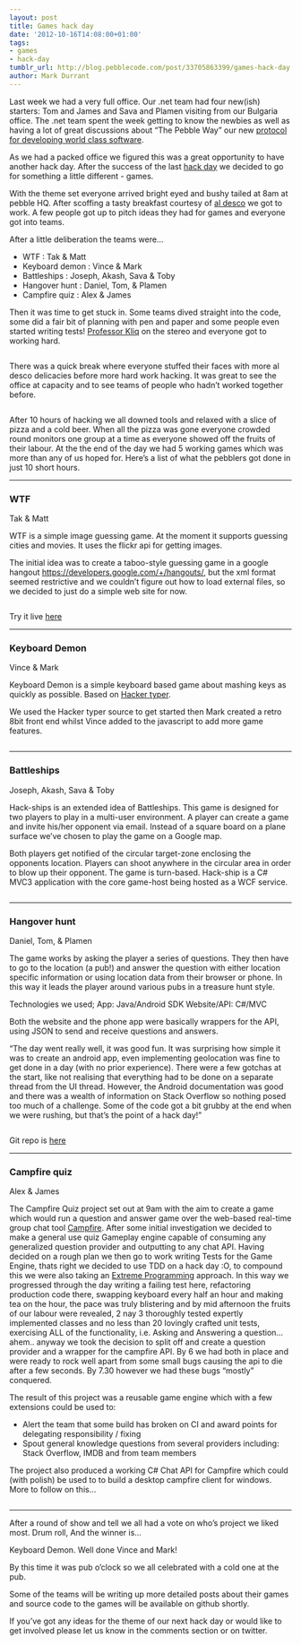 ```yaml
---
layout: post
title: Games hack day
date: '2012-10-16T14:08:00+01:00'
tags:
- games
- hack-day
tumblr_url: http://blog.pebblecode.com/post/33705863399/games-hack-day
author: Mark Durrant
---
```

<p>Last week we had a very full office. Our .net team had four new(ish) starters: Tom and James and Sava and Plamen visiting from our Bulgaria office. The .net team spent the week getting to know the newbies as well as having a lot of great discussions about “The Pebble Way” our new <a href="https://github.com/pebblecode/ThePebbleWay">protocol for developing world class software</a>.</p>



<p>As we had a packed office we figured this was a great opportunity to have another hack day. After the success of the last <a href="http://blog.pebblecode.com/blog/hack-day-live">hack day</a> we decided to go for something a little different - games.</p>



<p>With the theme set everyone arrived bright eyed and bushy tailed at 8am at pebble HQ. After scoffing a tasty breakfast courtesy of <a href="http://www.eataldesco.co.uk/">al desco</a> we got to work. A few people got up to pitch ideas they had for games and everyone got into teams.</p>



<p>After a little deliberation the teams were…</p>



<ul><li>WTF : Tak &amp; Matt</li>
<li>Keyboard demon : Vince &amp; Mark</li>
<li>Battleships : Joseph, Akash, Sava &amp; Toby</li>
<li>Hangover hunt : Daniel, Tom, &amp; Plamen</li>
<li>Campfire quiz : Alex &amp; James</li>
</ul><p>Then it was time to get stuck in. Some teams dived straight into the code, some did a fair bit of planning with pen and paper and some people even started writing tests! <a href="http://www.professorkliq.com/">Professor Kliq</a> on the stereo and everyone got to working hard.</p>



<p><img alt="" src="http://media.tumblr.com/tumblr_mbxvogM05j1r1hmko.jpg"/></p>



<p>There was a quick break where everyone stuffed their faces with more al desco delicacies before more hard work hacking. It was great to see the office at capacity and to see teams of people who hadn’t worked together before.</p>



<p><img alt="" src="http://media.tumblr.com/tumblr_mbxvornRJ11r1hmko.jpg"/></p>



<p>After 10 hours of hacking we all downed tools and relaxed with a slice of pizza and a cold beer. When all the pizza was gone everyone crowded round monitors one group at a time as everyone showed off the fruits of their labour. At the the end of the day we had 5 working games which was more than any of us hoped for. Here’s a list of what the pebblers got done in just 10 short hours.</p>



<hr><h3>WTF</h3>



<p>Tak &amp; Matt</p>



<p>WTF is a simple image guessing game. At the moment it supports guessing cities and movies. It uses the flickr api for getting images.</p>



<p>The initial idea was to create a taboo-style guessing game in a google hangout <a href="https://developers.google.com/+/hangouts/"></a><a href="https://developers.google.com/+/hangouts/">https://developers.google.com/+/hangouts/</a>, but the xml format seemed restrictive and we couldn’t figure out how to load external files, so we decided to just do a simple web site for now.</p>



<p><img alt="" src="http://media.tumblr.com/tumblr_mbxvtdLV6p1r1hmko.png"/></p>



<p>Try it live <a href="http://pebblecode.github.com/wtf/">here</a></p>



<hr><h3>Keyboard Demon</h3>



<p>Vince &amp; Mark</p>



<p>Keyboard Demon is a simple keyboard based game about mashing keys as quickly as possible. Based on <a href="http://hackertyper.net/">Hacker typer</a>.</p>



<p>We used the Hacker typer source to get started then Mark created a retro 8bit front end whilst Vince added to the javascript to add more game features.</p>



<p><img alt="" src="http://media.tumblr.com/tumblr_mbxvtoGwBP1r1hmko.png"/></p>



<hr><h3>Battleships</h3>



<p>Joseph, Akash, Sava &amp; Toby</p>



<p>Hack-ships is an extended idea of Battleships. This game is designed for two players to play in a multi-user environment. A player can create a game and invite his/her opponent via email. Instead of a square board on a plane surface we’ve chosen to play the game on a Google map.</p>

<p>Both players get notified of the circular target-zone enclosing the opponents location. Players can shoot anywhere in the circular area in order to blow up their opponent. The game is turn-based. Hack-ship is a C# MVC3 application with the core game-host being hosted as a WCF service.</p>

<p><img src="http://media.tumblr.com/tumblr_mbxxnmxywE1r1hmko.png" alt=""/></p>

<hr><h3>Hangover hunt</h3>



<p>Daniel, Tom, &amp; Plamen</p>



<p>The game works by asking the player a series of questions.  They then have to go to the location (a pub!) and answer the question with either location specific information or using location data from their browser or phone. In this way it leads the player around various pubs in a treasure hunt style.</p>

<p>Technologies we used; App: Java/Android SDK  Website/API: C#/MVC</p>

<p>Both the website and the phone app were basically wrappers for the API, using JSON to send and receive questions and answers.</p>

<p>&ldquo;The day went really well, it was good fun. It was surprising how simple it was to create an android app, even implementing geolocation was fine to get done in a day (with no prior experience). There were a few gotchas at the start, like not realising that everything had to be done on a separate thread from the UI thread. However, the Android documentation was good and there was a wealth of information on Stack Overflow so nothing posed too much of a challenge. Some of the code got a bit grubby at the end when we were rushing, but that&rsquo;s the point of a hack day!&rdquo;</p>

<p><img src="http://media.tumblr.com/tumblr_mbzlqvS5t61r1hmko.png" alt=""/></p>

<p>Git repo is <a href="https://github.com/pebblecode/hangover-hunt">here</a></p>

<hr><h3>Campfire quiz</h3>



<p>Alex &amp; James</p>



<p>The Campfire Quiz project set out at 9am with the aim to create a game which would run a question and answer game over the web-based real-time group chat tool <a href="http://campfirenow.com/">Campfire</a>. After some initial investigation we decided to make a general use quiz Gameplay engine capable of consuming any generalized question provider and outputting to any chat API. Having decided on a rough plan we then go to work writing Tests for the Game Engine, thats right we decided to use TDD on a hack day :O, to compound this we were also taking an <a href="http://www.extremeprogramming.org/">Extreme Programming</a> approach. In this way we progressed through the day writing a failing test here, refactoring production code there, swapping keyboard every half an hour and making tea on the hour, the pace was truly blistering and by mid afternoon the fruits of our labour were revealed, 2 nay 3 thoroughly tested expertly implemented classes and no less than 20 lovingly crafted unit tests, exercising ALL of the functionality, i.e. Asking and Answering a question… ahem.. anyway we took the decision to split off and create a question provider and a wrapper for the campfire API. By 6 we had both in place and were ready to rock well apart from some small bugs causing the api to die after a few seconds. By 7.30 however we had these bugs “mostly” conquered.</p>

<p>The result of this project was a reusable game engine which with a few extensions could be used to:</p>

<ul><li>Alert the team that some build has broken on CI and award points for delegating responsibility / fixing </li><li>Spout general knowledge questions from several providers including: Stack Overflow, IMDB and from team members</li></ul><p>The project also produced a working C# Chat API for Campfire which could (with polish) be used to to build a desktop campfire client for windows.  More to follow on this…</p>

<p><img alt="" src="http://media.tumblr.com/tumblr_mbxvumDser1r1hmko.png"/></p>



<hr><p>After a round of show and tell we all had a vote on who’s project we liked most. Drum roll, And the winner is…</p>



<p>Keyboard Demon. Well done Vince and Mark!</p>



<p>By this time it was pub o’clock so we all celebrated with a cold one at the pub.</p>



<p>Some of the teams will be writing up more detailed posts about their games and source code to the games will be available on github shortly.</p>



<p>If you’ve got any ideas for the theme of our next hack day or would like to get involved please let us know in the comments section or on twitter.</p>
